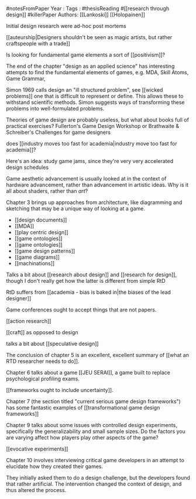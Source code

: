 #notesFromPaper
Year   :
Tags   : #thesisReading  #[[research through design]] #killerPaper
Authors: [[Lankoski]] [[Holopainen]]

Initial design research were ad-hoc post mortems

[[auteurship|Designers shouldn't be seen as magic artists, but rather craftspeople with a trade]]

Is looking for fundamental game elements a sort of [[positivism]]?

The end of the chapter "design as an applied science" has interesting attempts to find the fundamental elements of games, e.g. MDA, Skill Atoms, Game Grammar, 

Simon 1969 calls design an "ill structured problem", see [[wicked problems]] one that is difficult to represent or define. This allows these to withstand scientific methods. Simon suggests ways of transforming these problems into well-formulated problems.

Theories of game design are probably useless, but what about books full of practical exercises? Fullerton's Game Design Workshop or Brathwaite & Schreiber's Challenges for game designers

does [[industry moves too fast for academia|industry move too fast for academia]]?

Here's an idea: study game jams, since they're very very accelerated design schedules

Game aesthetic advancement is usually looked at in the context of hardware advancement, rather than advancement in artistic ideas. Why is it all about shaders, rather than *art*?

Chapter 3 brings up approaches from architecture, like diagramming and sketching that may be a unique way of looking at a game.

 - [[design documents]]
 - [[MDA]]
 - [[play centric design]]
 - [[game ontologies]]
 - [[game ontologies]]
 - [[game design patterns]]
 - [[game diagrams]]
 - [[machinations]]

Talks a bit about [[research about design]] and [[research for design]], though I don't really get how the latter is different from simple RtD

RtD suffers from [[academia - bias is baked in|the biases of the lead designer]]

Game conferences ought to accept things that are not papers.

[[action research]]

[[craft]] as opposed to design

talks a bit about [[speculative design]]

The conclusion of chapter 5 is an excellent, excellent summary of [[what an RTD researcher needs to do]].

Chapter 6 talks about a game [[JEU SERAI]], a game built to replace psychological profiling exams.

[[frameworks ought to include uncertainty]].

Chapter 7 (the section titled "current serious game design frameworks") has some fantastic examples of [[transformational game design frameworks]]

Chapter 9 talks about some issues with controlled design experiments, specifically the generalizability and small sample sizes. Do the factors you are varying affect how players play other aspects of the game?

[[evocative experiments]]

Chapter 10 involves interviewing critical game developers in an attempt to elucidate how they created their games.

They initially asked them to do a design challenge, but the developers found that rather artificial. The intervention changed the context of design, and thus altered the process.
